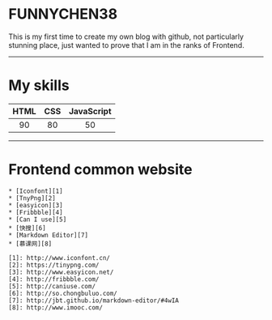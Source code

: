 # FUNNYCHEN38

This is my first time to create my own blog with github, not particularly stunning place, just wanted to prove that I am in the ranks of Frontend.

---

# My skills

|    HTML    |    CSS    | JavaScript |
|   :----:   |   :---:   |:----------:|
|     90     |    80     |     50     |

---

# Frontend common website

	* [Iconfont][1]
	* [TnyPng][2]
	* [easyicon][3]
	* [Fribbble][4]
	* [Can I use][5]
	* [快搜][6]
	* [Markdown Editor][7]
	* [慕课网][8]
	
	[1]: http://www.iconfont.cn/
	[2]: https://tinypng.com/
	[3]: http://www.easyicon.net/
	[4]: http://fribbble.com/
	[5]: http://caniuse.com/
	[6]: http://so.chongbuluo.com/
	[7]: http://jbt.github.io/markdown-editor/#4wIA
	[8]: http://www.imooc.com/